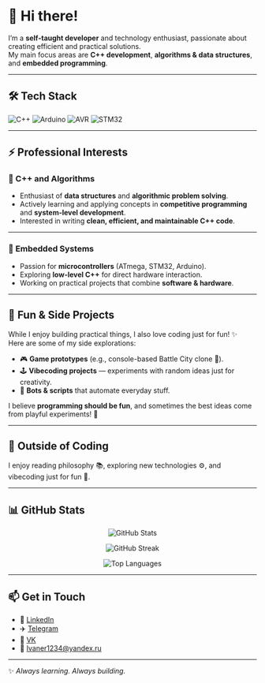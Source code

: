 # 👋 Hi there!

I’m a **self-taught developer** and technology enthusiast, passionate about creating efficient and practical solutions.  
My main focus areas are **C++ development**, **algorithms & data structures**, and **embedded programming**.  

---

## 🛠️ Tech Stack  

![C++](https://img.shields.io/badge/C++-00599C?style=for-the-badge&logo=cplusplus&logoColor=white)
![Arduino](https://img.shields.io/badge/Arduino-00979D?style=for-the-badge&logo=arduino&logoColor=white)
![AVR](https://img.shields.io/badge/AVR-EE1B24?style=for-the-badge&logoColor=white)
![STM32](https://img.shields.io/badge/STM32-03234B?style=for-the-badge&logo=STMicroelectronics&logoColor=white)

---

## ⚡ Professional Interests

### 🔹 C++ and Algorithms
- Enthusiast of **data structures** and **algorithmic problem solving**.  
- Actively learning and applying concepts in **competitive programming** and **system-level development**.  
- Interested in writing **clean, efficient, and maintainable C++ code**.  

---

### 🔹 Embedded Systems
- Passion for **microcontrollers** (ATmega, STM32, Arduino).  
- Exploring **low-level C++** for direct hardware interaction.  
- Working on practical projects that combine **software & hardware**.  

---

## 🎨 Fun & Side Projects

While I enjoy building practical things, I also love coding just for fun! ✨  
Here are some of my side explorations:

- 🎮 **Game prototypes** (e.g., console-based Battle City clone 🚀).  
- 🕹️ **Vibecoding projects** — experiments with random ideas just for creativity.  
- 🤖 **Bots & scripts** that automate everyday stuff.  

I believe **programming should be fun**, and sometimes the best ideas come from playful experiments! 🎉  

---

## 🌱 Outside of Coding  
I enjoy reading philosophy 📚, exploring new technologies ⚙️, and vibecoding just for fun 🎨.  

---

## 📊 GitHub Stats  

<p align="center">
  <img src="https://github-readme-stats.vercel.app/api?username=thefireatom&show_icons=true&theme=tokyonight" alt="GitHub Stats" />
</p>

<p align="center">
  <img src="https://github-readme-streak-stats.herokuapp.com/?user=thefireatom&theme=tokyonight" alt="GitHub Streak" />
</p>

<p align="center">
  <img src="https://github-readme-stats.vercel.app/api/top-langs/?username=thefireatom&layout=compact&theme=tokyonight" alt="Top Languages" />
</p>

---

## 📫 Get in Touch 
- 💼 [LinkedIn](#)  
- ✈️ [Telegram](https://t.me/@tfa5643)  
- 🔵 [VK](https://vk.com/dante9364)
- 📧 Ivaner1234@yandex.ru 


---
✨ *Always learning. Always building.*  
